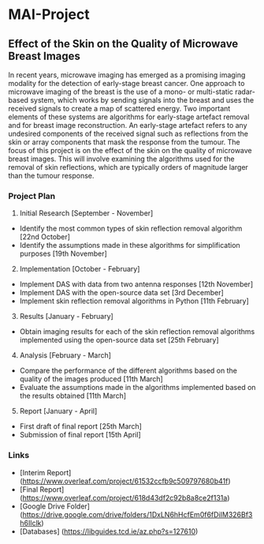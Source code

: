 # MAI-Project
## Effect of the Skin on the Quality of Microwave Breast Images
In recent years, microwave imaging has emerged as a promising imaging modality for the detection of early-stage breast cancer. One approach to microwave imaging of the breast is the use of a mono- or multi-static radar-based system, which works by sending signals into the breast and uses the received signals to create a map of scattered energy. Two important elements of these systems are algorithms for early-stage artefact removal and for breast image reconstruction. An early-stage artefact refers to any undesired components of the received signal such as reflections from the skin or array components that mask the response from the tumour. The focus of this project is on the effect of the skin on the quality of microwave breast images. This will involve examining the algorithms used for the removal of skin reflections, which are typically orders of magnitude larger than the tumour response.

### Project Plan
1. Initial Research [September - November]
* Identify the most common types of skin reflection removal algorithm [22nd October]
* Identify the assumptions made in these algorithms for simplification purposes [19th November]  
2. Implementation [October - February]
* Implement DAS with data from two antenna responses [12th November]
* Implement DAS with the open-source data set [3rd December]
* Implement skin reflection removal algorithms in Python [11th February]
3. Results [January - February]
* Obtain imaging results for each of the skin reflection removal algorithms implemented using the open-source data set [25th February]
4. Analysis [February - March]
* Compare the performance of the different algorithms based on the quality of the images produced [11th March]
* Evaluate the assumptions made in the algorithms implemented based on the results obtained [11th March]
5. Report [January - April]
* First draft of final report [25th March]
* Submission of final report [15th April]

### Links 
* [Interim Report] (https://www.overleaf.com/project/61532ccfb9c509797680b41f)
* [Final Report] (https://www.overleaf.com/project/618d43df2c92b8a8ce2f131a)
* [Google Drive Folder] (https://drive.google.com/drive/folders/1DxLN6hHcfEm0f6fDiIM326Bf3h6Ilclk)
* [Databases] (https://libguides.tcd.ie/az.php?s=127610)
